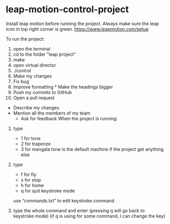 # leap-motion-control-project

Install leap motion before running the project.
Always make sure the leap icon in top right corner is green.
https://www.leapmotion.com/setup

To run the project:
1. open the terminal
2. cd to the folder "leap project"
3. make
4. open virtual director
5. ./control
1. Make my changes
  1. Fix bug
  2. Improve formatting
    * Make the headings bigger
2. Push my commits to GitHub
3. Open a pull request
  * Describe my changes
  * Mention all the members of my team
    * Ask for feedback
When the project is running:
1. type 
	- 1 for tone 
	- 2 for trapenze 
	- 3 for mangala
	tone is the default machine if the project get anything else
2. type 
	- f for fly
	- s for stop
	- h for home
	- q for quit keystroke mode

   use “commands.txt” to edit keystroke command

3. type the whole command and enter
(pressing q will go back to keystroke mode)
(if q is using for some command, I can change the key)



